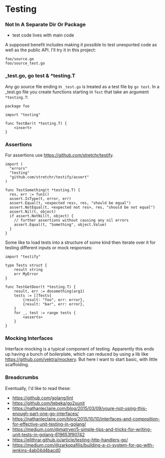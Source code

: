 # Testing

### Not In A Separate Dir Or Package

- test code lives with main code

A supposed benefit includes making it possible to test unexported code as well as the public API. I'll try it in this project:

    foo/source.go
    foo/source_test.go

### _test.go, go test & *testing.T

Any go source file ending in `_test.go` is treated as a test file by `go test`.  In a _test.go file you create functions starting in `Test` that take an argument `*testing.T`:

    package foo
    
    import "testing"
    
    func TestBar(t *testing.T) {
        <insert>
    }

### Assertions

For assertions use https://github.com/stretchr/testify.

    import (
      "errors"
      "testing"
      "github.com/stretchr/testify/assert"
    )
    
    func TestSomething(t *testing.T) {
      res, err := fun1()
      assert.IsType(t, error, err)
      assert.Equal(t, <expected res>, res, "should be equal")
      assert.NotEqual(t, <expected not res>, res, "should be not equal")
      assert.Nil(t, object)
      if assert.NotNil(t, object) {
        // further assertions without causing any nil errors
        assert.Equal(t, "Something", object.Value)
      }
    }    

Some like to load tests into a structure of some kind then iterate over it for testing different inputs or mock responses:

    import "testify"
        
    type Tests struct {
        result string
        err MyError
    }
    
    func TestGetDoor(t *testing.T) {
        result, err := dosomething(arg1)
        tests := []Tests{
            {result: "foo", err: error},
            {result: "bar", err: error},
        }
        for _, test := range tests {
            <asserts>
        }
    }

### Mocking Interfaces

Interface mocking is a typical component of testing.  Apparently this ends up having a bunch of boilerplate, which can reduced by using a lib like https://github.com/vektra/mockery.  But here I want to start basic, with little scaffolding.

### Breadcrumbs

Eventually, I'd like to read these:

- https://github.com/golang/lint
- https://github.com/tebeka/go2xunit
- https://nathanleclaire.com/blog/2015/03/09/youre-not-using-this-enough-part-one-go-interfaces/
- https://nathanleclaire.com/blog/2015/10/10/interfaces-and-composition-for-effective-unit-testing-in-golang/
- https://medium.com/@matryer/5-simple-tips-and-tricks-for-writing-unit-tests-in-golang-619653f90742
- https://elithrar.github.io/article/testing-http-handlers-go/
- https://medium.com/@zarkopafilis/building-a-ci-system-for-go-with-jenkins-4ab04d4bacd0